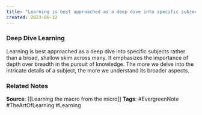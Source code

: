 ```yaml
---
title: "Learning is best approached as a deep dive into specific subjects rather than a broad, shallow skim across many"
created: 2023-06-12
---
```


### Deep Dive Learning
Learning is best approached as a deep dive into specific subjects rather than a broad, shallow skim across many. It emphasizes the importance of depth over breadth in the pursuit of knowledge. The more we delve into the intricate details of a subject, the more we understand its broader aspects.

### Related Notes
**Source**: [[Learning the macro from the micro]]
**Tags**: #EvergreenNote #TheArtOfLearning #Learning 